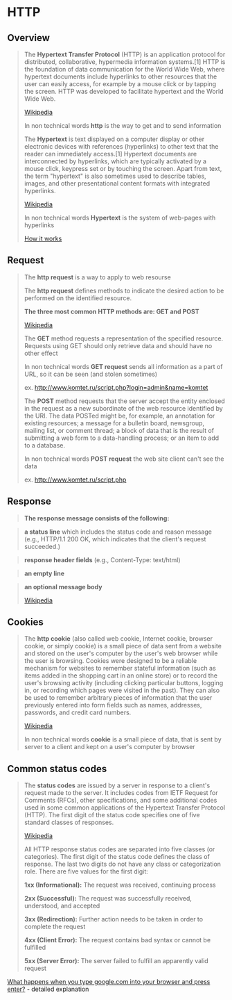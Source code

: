 # HTTP

## Overview

> The **Hypertext Transfer Protocol** (HTTP) is an application protocol for distributed, collaborative, hypermedia information systems.[1] HTTP is the foundation of data communication for the World Wide Web, where hypertext documents include hyperlinks to other resources that the user can easily access, for example by a mouse click or by tapping the screen. HTTP was developed to facilitate hypertext and the World Wide Web.
>
> [Wikipedia](https://en.wikipedia.org/wiki/Hypertext_Transfer_Protocol)
>
> In non technical words **http** is the way to get and to send information
>
> The **Hypertext** is text displayed on a computer display or other electronic devices with references (hyperlinks) to other text that the reader can immediately access.[1] Hypertext documents are interconnected by hyperlinks, which are typically activated by a mouse click, keypress set or by touching the screen. Apart from text, the term "hypertext" is also sometimes used to describe tables, images, and other presentational content formats with integrated hyperlinks.
>
> [Wikipedia](https://en.wikipedia.org/wiki/Hypertext)
>
> In non technical words **Hypertext** is the system of web-pages with hyperlinks
>
> [How it works](https://en.wikipedia.org/wiki/Hypertext#/media/File:Sistema_hipertextual.jpg)
>
## Request
>
> The **http request** is a way to apply to web resourse
>
> The **http request** defines methods to indicate the desired action to be performed on the identified resource.
>
> **The three most common HTTP methods are: GET and POST**
>
> [Wikipedia](https://en.wikipedia.org/wiki/Hypertext_Transfer_Protocol#Request_methods)
>
> The **GET** method requests a representation of the specified resource. Requests using GET should only retrieve data and should have no other effect
>
> In non technical words **GET request** sends all information as a part of URL, so it can be seen (and stolen sometimes)
>
> ex. http://www.komtet.ru/script.php?login=admin&name=komtet
>
> The **POST** method requests that the server accept the entity enclosed in the request as a new subordinate of the web resource identified by the URI. The data POSTed might be, for example, an annotation for existing resources; a message for a bulletin board, newsgroup, mailing list, or comment thread; a block of data that is the result of submitting a web form to a data-handling process; or an item to add to a database.
>
> In non technical words **POST request** the web site client can't see the data
>
> ex. http://www.komtet.ru/script.php
>
## Response

> **The response message consists of the following:**

> **a status line** which includes the status code and reason message (e.g., HTTP/1.1 200 OK, which indicates that the client's request succeeded.)

> **response header fields** (e.g., Content-Type: text/html)

> **an empty line**

> **an optional message body**
>
> [Wikipedia](https://en.wikipedia.org/wiki/Hypertext_Transfer_Protocol#Response_message)
>
## Cookies
>
> The **http cookie** (also called web cookie, Internet cookie, browser cookie, or simply cookie) is a small piece of data sent from a website and stored on the user's computer by the user's web browser while the user is browsing. Cookies were designed to be a reliable mechanism for websites to remember stateful information (such as items added in the shopping cart in an online store) or to record the user's browsing activity (including clicking particular buttons, logging in, or recording which pages were visited in the past). They can also be used to remember arbitrary pieces of information that the user previously entered into form fields such as names, addresses, passwords, and credit card numbers.
>
> [Wikipedia](https://en.wikipedia.org/wiki/HTTP_cookie)
>
> In non technical words **cookie** is a small piece of data, that is sent by server to a client and kept on a user's computer by browser
>
## Common status codes

> The **status codes** are issued by a server in response to a client's request made to the server. It includes codes from IETF Request for Comments (RFCs), other specifications, and some additional codes used in some common applications of the Hypertext Transfer Protocol (HTTP). The first digit of the status code specifies one of five standard classes of responses.
>
> [Wikipedia](https://en.wikipedia.org/wiki/List_of_HTTP_status_codes)
>
> All HTTP response status codes are separated into five classes (or categories). The first digit of the status code defines the class of response. The last two digits do not have any class or categorization role. There are five values for the first digit:
>
> **1xx (Informational):** The request was received, continuing process
>
> **2xx (Successful):** The request was successfully received, understood, and accepted
>
> **3xx (Redirection):** Further action needs to be taken in order to complete the request
>
> **4xx (Client Error):** The request contains bad syntax or cannot be fulfilled
>
> **5xx (Server Error):** The server failed to fulfill an apparently valid request

[What happens when you type google.com into your browser and press enter?](https://github.com/alex/what-happens-when) - detailed explanation
